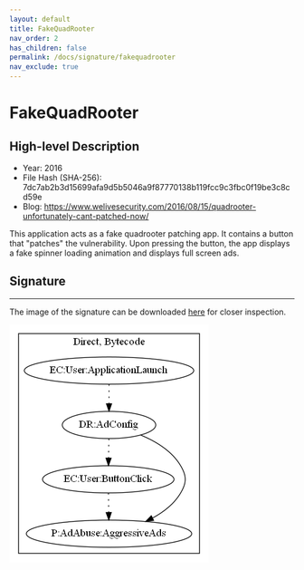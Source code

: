 ```yaml
---
layout: default
title: FakeQuadRooter
nav_order: 2
has_children: false
permalink: /docs/signature/fakequadrooter
nav_exclude: true
---
```


# FakeQuadRooter

## High-level Description

* Year: 2016
* File Hash (SHA-256): 7dc7ab2b3d15699afa9d5b5046a9f87770138b119fcc9c3fbc0f19be3c8cd59e
* Blog: https://www.welivesecurity.com/2016/08/15/quadrooter-unfortunately-cant-patched-now/

This application acts as a fake quadrooter patching app. It contains a button that "patches" the vulnerability. Upon pressing the button, the app displays a fake spinner loading animation and displays full screen ads.

## Signature
---

The image of the signature can be downloaded [here](../../img/signatures/FakeQuadRooter.png) for closer inspection.

![](../../img/signatures/FakeQuadRooter.png)
